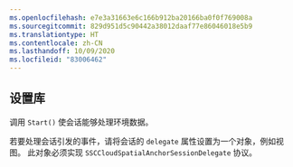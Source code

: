 ```yaml
---
ms.openlocfilehash: e7e3a31663e6c166b912ba20166ba0f0f769008a
ms.sourcegitcommit: 829d951d5c90442a38012daaf77e86046018e5b9
ms.translationtype: HT
ms.contentlocale: zh-CN
ms.lasthandoff: 10/09/2020
ms.locfileid: "83006462"
---
```

## <a name="setting-up-the-library"></a>设置库

调用 `Start()` 使会话能够处理环境数据。

若要处理会话引发的事件，请将会话的 `delegate` 属性设置为一个对象，例如视图。 此对象必须实现 `SSCCloudSpatialAnchorSessionDelegate` 协议。
